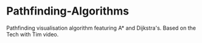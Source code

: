 # Pathfinding-Algorithms
Pathfinding visualisation algorithm featuring A* and Dijkstra's. Based on the Tech with Tim video.
